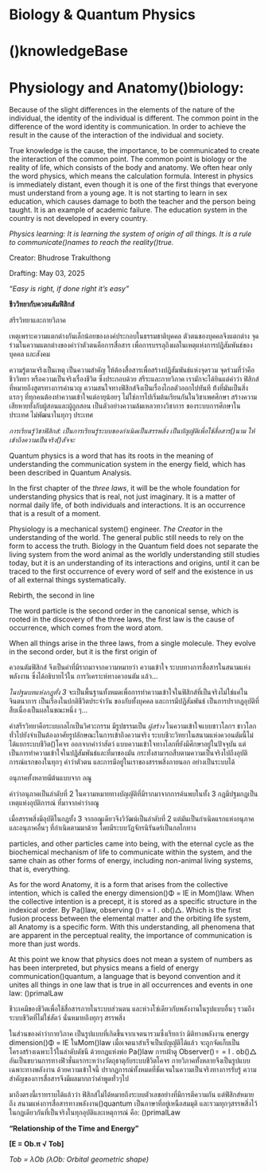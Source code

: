 # **Biology & Quantum Physics**

# **()knowledgeBase**

# Physiology and Anatomy()biology: 

Because of the slight differences in the elements of the nature of the individual, the identity of the individual is different. The common point in the difference of the word identity is communication. In order to achieve the result in the cause of the interaction of the individual and society.

True knowledge is the cause, the importance, to be communicated to create the interaction of the common point. The common point is biology or the reality of life, which consists of the body and anatomy. We often hear only the word physics, which means the calculation formula. Interest in physics is immediately distant, even though it is one of the first things that everyone must understand from a young age. It is not starting to learn in sex education, which causes damage to both the teacher and the person being taught. It is an example of academic failure. The education system in the country is not developed in every country.

*Physics learning: It is learning the system of origin of all things. It is a rule to communicate()names to reach the reality()true.*

Creator: Bhudrose Trakulthong

Drafting: May 03, 2025

*“Easy is right, if done right it’s easy”*

**ชีววิทยากับควอนตัมฟิสิกส์**

สรีรวิทยาและกายวิภาค

เหตุเพราะความแตกต่างกันเล็กน้อยขององค์ประกอบในธรรมชาติบุคคล ตัวตนของบุคคลจึงแตกต่าง จุดร่วมในความแตกต่างของคำว่าตัวตนคือการสื่อสาร เพื่อการบรรลุถึงผลในเหตุแห่งการปฎิสัมพันธ์ของบุคคล และสังคม

ความรู้ตามจริงเป็นเหตุ เป็นความสำคัญ ให้ต้องสื่อสารเพื่อสร้างปฎิสัมพันธ์แห่งจุดรวม จุดร่วมที่ว่าคือ ชีววิทยา หรือความเป็นจริงเรื่องชีวิต  ซึ่งประกอบด้วย สรีระและกายวิภาค เรามักจะได้ยินแต่คำว่า ฟิสิกส์ ที่หมายถึงสูตรทางการคำนวญ ความสนใจทางฟิสิกส์จึงเป็นเรื่องไกลตัวออกไปทันที ท้้งที่มันเป็นสิ่งแรกๆ ที่ทุกคนต้องทำความเข้าใจแต่อายุน้อยๆ ไม่ใช่การไปเริ่มต้นเรียนกันในวิชาเพศศึกษา สร้างความเสียหายทั้งกับผู้สอนและผู้ถูกสอน เป็นตัวอย่างความล้มเหลวทางวิชาการ ของระบบการศึกษาในประเทศ ไม่พัฒนาในทุกๆ ประเทศ 

*การเรียนรู้วิชาฟิสิกส์: เป็นการเรียนรู้ระบบของกำเนิดเป็นสรรพสิ่ง เป็นบัญญัติเพื่อใช้สื่อสาร()นาม  ให้เข้าถึงความเป็นจริง()สัจจะ*

Quantum physics is a word that has its roots in the meaning of understanding the communication system in the energy field, which has been described in Quantum Analysis.

In the first chapter of the *three laws*, it will be the whole foundation for understanding physics that is real, not just imaginary. It is a matter of normal daily life, of both individuals and interactions. It is an occurrence that is a result of a moment.

Physiology is a mechanical system() engineer. *The Creator* in the understanding of the world. The general public still needs to rely on the form to access the truth. Biology in the Quantum field does not separate the living system from the word animal as the worldly understanding still studies today, but it is an understanding of its interactions and origins, until it can be traced to the first occurrence of every word of self and the existence in us of all external things systematically.

Rebirth, the second in line

The word particle is the second order in the canonical sense, which is rooted in the discovery of the three laws, the first law is the cause of occurrence, which comes from the word atom.

When all things arise in the three laws, from a single molecule. They evolve in the second order, but it is the first origin of 

ควอนตัมฟิสิกส์ จึงเป็นคำที่มีรากมาจากความหมายว่า ความเข้าใจ ระบบทางการสื่อสารในสนามแห่งพลังงาน ซึ่งได้อธิบายไว้ใน การวิเคราะห์ทางควอนตัม แล้ว… 

*ในปฐมบทแห่งกฎทั้ง 3* จะเป็นพื้นฐานทั้งหมดเพื่อการทำความเข้าใจในฟิสิกส์ที่เป็นจริงไม่ใช่แค่ในจินตนาการ เป็นเรื่องในปกติชีวิตประจำวัน ของกับทั้งบุคคล และการมีปฎิสัมพันธ์ เป็นการปรากฎอุบัติที่สืบเนื่องเป็นผลในขณะหนึ่ง ๆ…

คำสรีรวิทยาคือระบบกลไกเป็นวิศวะกรรม มีรูปธรรมเป็น *ผู้สร้าง* ในความเข้าใจแบบชาวโลกฯ ชาวโลกทั่วไปยังจำเป็นต้องอาศัยรูปลักษณะในการเข้าถึงความจริง ระบบชีวะวิทยาในสนามแห่งควอนตัมนี้ไม่ได้แยกระบบชีวิต()โคจร ออกจากคำว่าสัตว์ แบบความเข้าใจทางโลกที่ยังมีศึกษาอยู่ในปัจจุบัน แต่เป็นการทำความเข้าใจในปฎิสัมพันธ์และที่มาของมัน กระทั่งสามารถสืบตามความเป็นจริงไปถึงอุบัติการณ์แรกของในทุกๆ คำว่าตัวตน และการมีอยู่ในเราของสรรพสิ่งภายนอก อย่างเป็นระบบได้

อนุภาคทั้งหลายมีต้นแบบจาก อณู 

คำว่าอนุภาคเป็นลำดับที่ 2 ในความหมายทางบัญญัติที่มีรากมาจากการค้นพบในทั้ง 3 กฎมีปฐมกฎเป็นเหตุแห่งอุบัติการณ์ ที่มาจากคำว่าอณู

เมื่อสรรพสิ่งมีอุบัติในกฎทั้ง 3 จากอณูเดียวจึงวิวัฒน์เป็นลำดับที่ 2 แต่มันเป็นกำเนิดแรกแห่งอนุภาค และอนุภาคอื่นๆ ที่กำเนิดตามมาด้วย โดยมีระบบวัฏจักรนิรันดร์เป็นกลไกทาง

particles, and other particles came into being, with the eternal cycle as the biochemical mechanism of life to communicate within the system, and the same chain as other forms of energy, including non-animal living systems, that is, everything.

As for the word Anatomy, it is a form that arises from the collective intention, which is called the energy dimension()Φ \= IE in Mom()law. When the collective intention is a precept, it is stored as a specific structure in the indexical order. By Pa()law, observing ()♆ \= I . ob()△. Which is the first fusion process between the elemental matter and the orbiting life system, all Anatomy is a specific form. With this understanding, all phenomena that are apparent in the perceptual reality, the importance of communication is more than just words.

At this point we know that physics does not mean a system of numbers as has been interpreted, but physics means a field of energy communication()quantum, a language that is beyond convention and it unites all things in one law that is true in all occurrences and events in one law: ()primalLaw

ชีวะเคมีของชีวิตเพื่อใช้สื่อสารภายในระบบส่วนตน  และห่วงโซ่เดียวกับพลังงานในรูปแบบอื่นๆ รวมถึงระบบชีวิตที่ไม่ใช่สัตว์ นั่นหมายถึงทุกๆ สรรพสิ่ง

ในส่วนของคำว่ากายวิภาค เป็นรูปแบบที่เกิดขึ้นจากเจตนารวมซึ่งเรียกว่า มิติทางพลังงาน energy dimension()Φ \= IE ในMom()law เมื่อเจตนาสำเร็จเป็นบัญญัติได้แล้ว จะถูกจัดเก็บเป็นโครงสร้างเฉพาะไว้ในลำดับดัชนี ด้วยกฎแห่งพ่อ Pa()law การเฝ้าดู Observer()♆  \= I . ob()△ อันเป็นขบวนการทางฟิวชั่นแรกระหว่างวัตถุธาตุกับระบบชีวิตโคจร กายวิภาคทั้งหลายจึงเป็นรูปแบบเฉพาะทางพลังงาน ด้วยความเข้าใจนี้ ปรากฏการณ์ทั้งหมดที่ชัดเจนในความเป็นจริงทางการรับรู้ ความสำคัญของการสื่อสารจึงมีผลมากกว่าคำพูดทั่วๆไป

มาถึงตรงนี้เราทราบได้แล้วว่า ฟิสิกส์ไม่ได้หมายถึงระบบตัวเลขอย่างที่มีการตีความกัน แต่ฟิสิกส์หมายถึง สนามแห่งการสื่อสารทางพลังงาน()quantum เป็นภาษาที่อยู่เหนือสมมุติ และรวมทุกๆสรรพสิ่งไว้ในกฎเดียวกันที่เป็นจริงในทุกอุบัติและเหตุการณ์ คือ: ()primalLaw

**“Relationship of the Time and Energy”**

**\[E \= Ob.π √ Tob\]**

*Tob \= λOb (λOb: Orbital geometric shape)*